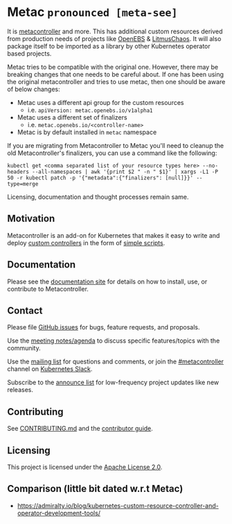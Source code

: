 # Metac `pronounced [meta-see]`
It is [metacontroller](https://github.com/GoogleCloudPlatform/metacontroller) and more. This has additional custom resources derived from production needs of projects like [OpenEBS](https://github.com/openebs) & [LitmusChaos](https://github.com/litmuschaos). It will also package itself to be imported as a library by other Kubernetes operator based projects.

Metac tries to be compatible with the original one. However, there may be breaking changes that one needs to be careful about. If one has been using the original metacontroller and tries to use metac, then one should be aware of below changes:
- Metac uses a different api group for the custom resources
    - i.e. `apiVersion: metac.openebs.io/v1alpha1`
- Metac uses a different set of finalizers
   - i.e. `metac.openebs.io/<controller-name>`
- Metac is by default installed in `metac` namespace

If you are migrating from Metacontroller to Metac you'll need to cleanup the old Metacontroller's finalizers, you can use a command like the following:

```console
kubectl get <comma separated list of your resource types here> --no-headers --all-namespaces | awk '{print $2 " -n " $1}' | xargs -L1 -P 50 -r kubectl patch -p '{"metadata":{"finalizers": [null]}}' --type=merge
```

Licensing, documentation and thought processes remain same.

## Motivation

Metacontroller is an add-on for Kubernetes that makes it easy to write and deploy [custom controllers](https://kubernetes.io/docs/concepts/api-extension/custom-resources/#custom-controllers) in the form of [simple scripts](https://metacontroller.app).

## Documentation

Please see the [documentation site](https://metacontroller.app) for details on how to install, use, or contribute to Metacontroller.

## Contact

Please file [GitHub issues](issues) for bugs, feature requests, and proposals.

Use the [meeting notes/agenda](https://docs.google.com/document/d/1HV_Fr0wIW9tr5OZwK_6oGux_OhcGtxxWWV6dCYJR9Cw/) to discuss specific features/topics with the community.

Use the [mailing list](https://groups.google.com/forum/#!forum/metacontroller)
for questions and comments, or join the
[#metacontroller](https://kubernetes.slack.com/messages/metacontroller/) channel on
[Kubernetes Slack](http://slack.kubernetes.io).

Subscribe to the [announce list](https://groups.google.com/forum/#!forum/metacontroller-announce)
for low-frequency project updates like new releases.

## Contributing

See [CONTRIBUTING.md](CONTRIBUTING.md) and the [contributor guide](https://metacontroller.app/contrib/).

## Licensing

This project is licensed under the [Apache License 2.0](LICENSE).

## Comparison (little bit dated w.r.t Metac)
- https://admiralty.io/blog/kubernetes-custom-resource-controller-and-operator-development-tools/